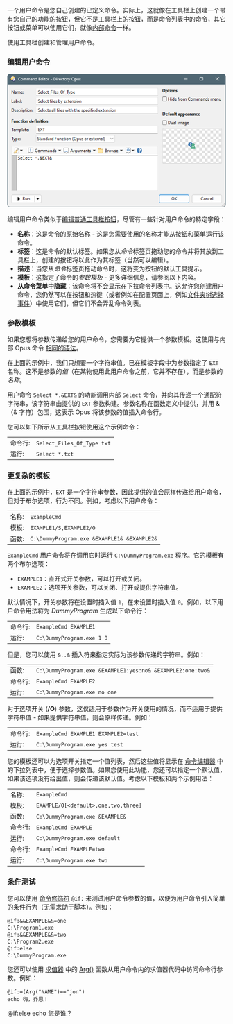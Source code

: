 一个用户命令是您自己创建的已定义命令。实际上，这就像在工具栏上创建一个带有您自己的功能的按钮，但它不是工具栏上的按钮，而是命令列表中的命令，其它按钮或菜单可以使用它们，就像[内部命令](/Manual/reference/command_reference/README.zh.md)一样。

使用工具栏创建和管理用户命令。

### 编辑用户命令

![](/Manual/images/media/13/user_command.png)

编辑用户命令类似于[编辑普通工具栏按钮](/Manual/customize/creating_your_own_buttons/command_editor/README.zh.md)，尽管有一些针对用户命令的特定字段：

- **名称**：这是命令的原始名称 - 这是您需要使用的名称才能从按钮和菜单运行该命令。
- **标签**：这是命令的默认标签。如果您从*命令*标签页拖动您的命令并将其放到工具栏上，创建的按钮将以此作为其标签（当然可以编辑）。
- **描述**：当您从*命令*标签页拖动命令时，这将变为按钮的默认工具提示。
- **模板**：这指定了命令的*参数模板* - 更多详细信息，请参阅以下内容。
- **从命令菜单中隐藏**：该命令将不会显示在下拉命令列表中。这允许您创建用户命令，您仍然可以在按钮和热键（或者例如在配置页面上，例如[文件夹树选择事件](/Manual/preferences/preferences_categories/folder_tree/selection_events.zh.md)）中使用它们，但它们不会弄乱命令列表。

### 参数模板

如果您想将参数传递给您的用户命令，您需要为它提供一个参数模板。这使用与内部 Opus 命令 [相同的语法](/Manual/customize/creating_your_own_buttons/internal_command_arguments.zh.md)。

在上面的示例中，我们只想要一个字符串值。已在模板字段中为参数指定了 `EXT` 名称。这不是参数的*值*（在某物使用此用户命令之前，它并不存在），而是参数的*名称*。

用户命令 `Select *.&EXT&` 的功能调用内部 `Select` 命令，并向其传递一个通配符字符串，该字符串由提供的 `EXT` 参数构建。参数名称在函数定义中提供，并用 &（& 字符）包围，这表示 Opus 将该参数的值插入命令行。

您可以如下所示从工具栏按钮使用这个示例命令：

|               |                                                                 |
|---------------|-----------------------------------------------------------------|
| 命令行: | `Select_Files_Of_Type txt` |
| 运行:         | `Select *.txt`             |

### 更复杂的模板

在上面的示例中，`EXT` 是一个字符串参数，因此提供的值会原样传递给用户命令，但对于布尔选项，行为不同。例如，考虑以下用户命令：

|           |                                                                                  |
|-----------|----------------------------------------------------------------------------------|
| 名称:     | `ExampleCmd`                                |
| 模板: | `EXAMPLE1/S,EXAMPLE2/O`                     |
| 函数: | `C:\DummyProgram.exe &EXAMPLE1& &EXAMPLE2&` |

`ExampleCmd` 用户命令将在调用它时运行 `C:\DummyProgram.exe` 程序。它的模板有两个布尔选项：

- `EXAMPLE1`：直开式开关参数，可以打开或关闭。
- `EXAMPLE2`：选项开关参数，可以关闭、打开或提供字符串值。

默认情况下，开关参数将在设置时插入值 `1`，在未设置时插入值 `0`。例如，以下用户命令用法将为 *DummyProgram* 生成以下命令行：

|               |                                                                |
|---------------|----------------------------------------------------------------|
| 命令行: | `ExampleCmd EXAMPLE1`     |
| 运行:         | `C:\DummyProgram.exe 1 0` |

但是，您可以使用 `&..&` 插入符来指定实际为该参数传递的字符串。例如：

|               |                                                                                                 |
|---------------|-------------------------------------------------------------------------------------------------|
| 函数:     | `C:\DummyProgram.exe &EXAMPLE1:yes:no& &EXAMPLE2:one:two&` |
| 命令行: | `ExampleCmd EXAMPLE2`                                      |
| 运行:         | `C:\DummyProgram.exe no one`                               |

对于选项开关 (**/O**) 参数，这仅适用于参数作为开关使用的情况，而不适用于提供字符串值 - 如果提供字符串值，则会原样传递。例如：

|               |                                                                          |
|---------------|--------------------------------------------------------------------------|
| 命令行: | `ExampleCmd EXAMPLE1 EXAMPLE2=test` |
| 运行:         | `C:\DummyProgram.exe yes test`      |

您的模板还可以为选项开关指定一个值列表，然后这些值将显示在 [命令编辑器](/Manual/customize/creating_your_own_buttons/command_editor/README.zh.md) 中的下拉列表中，便于选择参数值。如果您使用此功能，您还可以指定一个默认值，如果该选项没有给出值，则会传递该默认值。考虑以下模板和两个示例用法：

|               |                                                                           |
|---------------|---------------------------------------------------------------------------|
| 名称:         | `ExampleCmd`                         |
| 模板:     | `EXAMPLE/O[<default>,one,two,three]` |
| 函数:     | `C:\DummyProgram.exe &EXAMPLE&`      |
| 命令行: | `ExampleCmd EXAMPLE`                 |
| 运行:         | `C:\DummyProgram.exe default`        |
| 命令行: | `ExampleCmd EXAMPLE=two`             |
| 运行:         | `C:\DummyProgram.exe two`            |

### 条件测试

您可以使用 [命令修饰符](/Manual/reference/command_reference/command_modifier_reference.zh.md) `@if:` 来测试用户命令参数的值，以便为用户命令引入简单的条件行为（无需求助于脚本）。例如：

    @if:&&EXAMPLE&&=one
    C:\Program1.exe
    @if:&&EXAMPLE&&=two
    C:\Program2.exe
    @if:else
    C:\DummyProgram.exe

您还可以使用 [求值器](/Manual/evaluator/README.zh.md) 中的 [Arg()](/Manual/reference/evaluator/arg.zh.md) 函数从用户命令内的求值器代码中访问命令行参数。例如：

    @if:=(Arg("NAME")=="jon")
    echo 嗨，乔恩！
@if:else
    echo 您是谁？